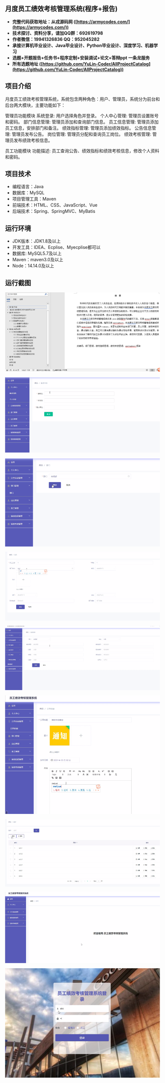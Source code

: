 ## 月度员工绩效考核管理系统(程序+报告)

- <b>完整代码获取地址：从戎源码网 ([https://armycodes.com/](https://armycodes.com/))</b>
- <b>技术探讨、资料分享，请加QQ群：692619798</b> 
- <b>作者微信：19941326836  QQ：952045282</b> 
- <b>承接计算机毕业设计、Java毕业设计、Python毕业设计、深度学习、机器学习</b>
- <b>选题+开题报告+任务书+程序定制+安装调试+论文+答辩ppt 一条龙服务</b>
- <b>所有选题地址 ([https://github.com/YuLin-Coder/AllProjectCatalog](https://github.com/YuLin-Coder/AllProjectCatalog)) </b>

## 项目介绍
月度员工绩效考核管理系统，系统包含两种角色：用户、管理员，系统分为前台和后台两大模块，主要功能如下：

管理员功能模块
系统登录: 用户选择角色并登录。
个人中心管理: 管理员设置账号和密码。
部门信息管理: 管理员添加和查询部门信息。
员工信息管理: 管理员添加员工信息，安排部门和备注。
绩效指标管理: 管理员添加绩效指标。
公告信息管理: 管理员发布公告。
岗位管理: 管理员分配和查询员工岗位。
绩效考核管理: 管理员发布绩效考核信息。

员工功能模块
功能描述: 员工查询公告、绩效指标和绩效考核信息，修改个人资料和密码。

## 项目技术
- 编程语言：Java
- 数据库：MySQL
- 项目管理工具：Maven
- 前端技术：HTML、CSS、JavaScript、Vue
- 后端技术：Spring、SpringMVC、MyBatis

## 运行环境
- JDK版本：JDK1.8及以上
- 开发工具：IDEA、Ecplise、Myecplise都可以
- 数据库: MySQL5.7及以上
- Maven：maven3.0及以上
- Node：14.14.0及以上

## 运行截图
![](screenshot/1.png)

![](screenshot/2.png)

![](screenshot/3.png)

![](screenshot/4.png)

![](screenshot/5.png)

![](screenshot/6.png)

![](screenshot/7.png)

![](screenshot/8.png)

![](screenshot/9.png)
